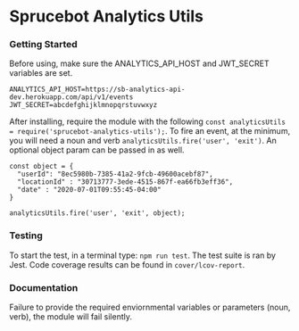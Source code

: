 # Sprucebot Analytics Utils

### Getting Started
Before using, make sure the ANALYTICS_API_HOST and JWT_SECRET variables are set.

```
ANALYTICS_API_HOST=https://sb-analytics-api-dev.herokuapp.com/api/v1/events
JWT_SECRET=abcdefghijklmnopqrstuvwxyz
```

After installing, require the module with the following `const analyticsUtils = require('sprucebot-analytics-utils');`. To fire an event, at the minimum, you will need a noun and verb `analyticsUtils.fire('user', 'exit')`. An optional object param can be passed in as well. 

```
const object = {
  "userId": "8ec5980b-7385-41a2-9fcb-49600acebf87",
  "locationId" : "30713777-3ede-4515-867f-ea66fb3eff36",
  "date" : "2020-07-01T09:55:45-04:00"
}

analyticsUtils.fire('user', 'exit', object);
```

### Testing
To start the test, in a terminal type: `npm run test`. The test suite is ran by Jest. Code coverage results can be found in `cover/lcov-report`.

### Documentation
Failure to provide the required enviornmental variables or parameters (noun, verb), the module will fail silently.
